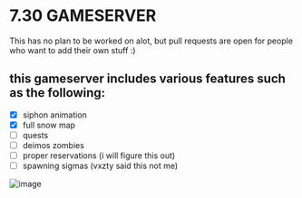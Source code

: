 # 7.30 GAMESERVER
This has no plan to be worked on alot, but pull requests are open for people who want to add their own stuff :)

## this gameserver includes various features such as the following:
- [x] siphon animation
- [x] full snow map
- [ ] quests
- [ ] deimos zombies
- [ ] proper reservations (i will figure this out)
- [ ] spawning sigmas (vxzty said this not me)

![image](https://github.com/Twin1dev/7.30-Gameserver/assets/64933300/4773299a-f0de-49e9-900b-0535c346eaad)
